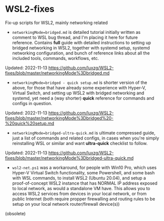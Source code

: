 # WSL2-fixes
Fix-up scripts for WSL2, mainly networking related

* `networkingMode=bridged.md` is detailed tutorial initially written as comment to WSL bug thread, and I'm placing it here for future reference.
Contains **full** guide with detailed instructions to setting up bridged networking in WSL2, together with systemd setup, systemd networking configuration, and bunch of reference links about all the included tools, commands, workflows, etc.

Updated: 2022-11-13
https://github.com/luxzg/WSL2-fixes/blob/master/networkingMode%3Dbridged.md

* `networkingMode=bridged - quick setup.md` is shorter version of the above, for those that have already some experience with Hyper-V, Virtual Switch, and setting up WSL2 with bridged networking and systemd, yet need a (way shorter) **quick** reference for commands and configs in question.

Updated: 2022-11-13
https://github.com/luxzg/WSL2-fixes/blob/master/networkingMode%3Dbridged%20-%20quick%20setup.md

* `networkingMode=bridged-ultra-quick.md` is ultimate compressed guide, just a list of commands and related configs, in cases when you're simply reinstalling WSL or similar and want **ultra-quick** checklist to follow.

Updated: 2022-11-13
https://github.com/luxzg/WSL2-fixes/blob/master/networkingMode%3Dbridged-ultra-quick.md

* `wsl2-net.ps1` was a workaround, for people with Win10 Pro, which uses Hyper-V Virtual Switch functionality, some Powershell, and some bash with WSL commands, to install WSL2 (Ubuntu 20.04), and setup a proof-of-concept WSL2 instance that has NORMAL IP address exposed to local network, as would a standalone VM have. This allows you to access WSL2 services from devices in your local network, or from public Internet (both require propper firewalling and routing rules to be setup on your local network router/firewall device(s))

(obsolete)
